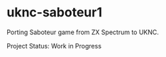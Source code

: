 ﻿# uknc-saboteur1

Porting Saboteur game from ZX Spectrum to UKNC.

Project Status: Work in Progress
